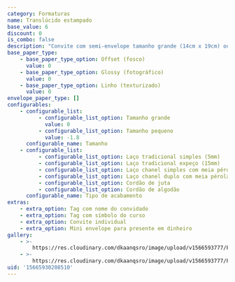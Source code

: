 ```yaml
---
category: Formaturas
name: Translúcido estampado
base_value: 6
discount: 0
is_combo: false
description: "Convite com semi-envelope tamanho grande (14cm x 19cm) ou pequeno (9cm x 14cm). Interior confeccionado em papel 180g e exterior em papel vegetal estampado 95g.\r\n\n\r\n\nVersão da foto: Interior em papel glossy e envelope em papel vegetal com laço tradicional simples.\r\n\n\r\n\n\\*Para convites com foto recomenda-se o uso do papel glossy fotográfico no interior. \r\n\n\\*A aplicação de foto na arte fica mais adequada e com melhor proporção em convites horizontais"
base_paper_type:
    - base_paper_type_option: Offset (fosco)
      value: 0
    - base_paper_type_option: Glossy (fotográfico)
      value: 0
    - base_paper_type_option: Linho (texturizado)
      value: 0
envelope_paper_type: []
configurables:
    - configurable_list:
          - configurable_list_option: Tamanho grande
            value: 0
          - configurable_list_option: Tamanho pequeno
            value: -1.8
      configurable_name: Tamanho
    - configurable_list:
          - configurable_list_option: Laço tradicional simples (5mm)
          - configurable_list_option: Laço tradicional expeço (15mm)
          - configurable_list_option: Laço chanel simples com meia pérola
          - configurable_list_option: Laço chanel duplo com meia pérola
          - configurable_list_option: Cordão de juta
          - configurable_list_option: Cordão de algodão
      configurable_name: Tipo de acabamento
extras:
    - extra_option: Tag com nome do convidado
    - extra_option: Tag com símbolo do curso
    - extra_option: Convite individual
    - extra_option: Mini envelope para presente em dinheiro
gallery:
    - >-
        https://res.cloudinary.com/dkaanqsro/image/upload/v1566593777/Formaturas/Transl%C3%BAcido_estampado_wd1mjd.jpg
    - >-
        https://res.cloudinary.com/dkaanqsro/image/upload/v1566593777/Formaturas/Transl%C3%BAcido_estampado_2_rvfgwt.jpg
uid: '15665930208510'
---
```

